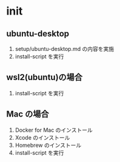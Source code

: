 # init

## ubuntu-desktop

1. setup/ubuntu-desktop.md の内容を実施
2. install-script を実行

## wsl2(ubuntu)の場合

1. install-script を実行

## Mac の場合

1. Docker for Mac のインストール
2. Xcode のインストール
3. Homebrew のインストール
4. install-script を実行

